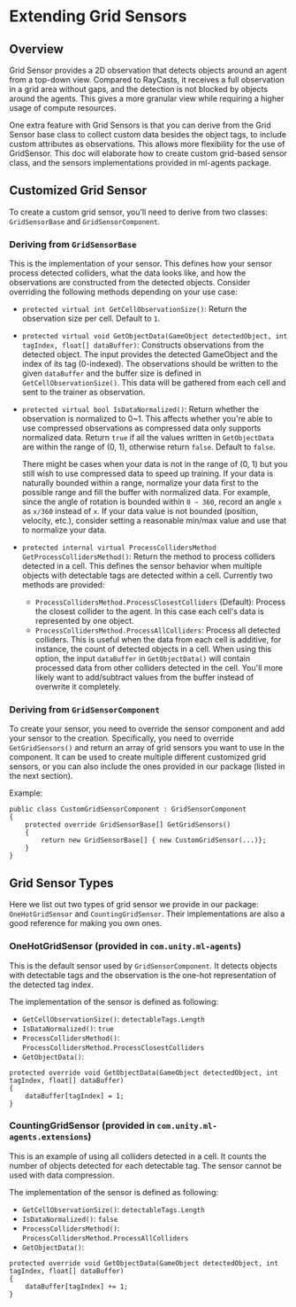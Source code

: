 # Extending Grid Sensors

## Overview
Grid Sensor provides a 2D observation that detects objects around an agent from a top-down view. Compared to RayCasts, it receives a full observation in a grid area without gaps, and the detection is not blocked by objects around the agents. This gives a more granular view while requiring a higher usage of compute resources.

One extra feature with Grid Sensors is that you can derive from the Grid Sensor base class to collect custom data besides the object tags, to include custom attributes as observations. This allows more flexibility for the use of GridSensor. This doc will elaborate how to create custom grid-based sensor class, and the sensors implementations provided in ml-agents package.

## Customized Grid Sensor
To create a custom grid sensor, you'll need to derive from two classes: `GridSensorBase` and `GridSensorComponent`.

### Deriving from `GridSensorBase`
This is the implementation of your sensor. This defines how your sensor process detected colliders,
what the data looks like, and how the observations are constructed from the detected objects.
Consider overriding the following methods depending on your use case:
* `protected virtual int GetCellObservationSize()`: Return the observation size per cell. Default to `1`.
* `protected virtual void GetObjectData(GameObject detectedObject, int tagIndex, float[] dataBuffer)`: Constructs observations from the detected object. The input provides the detected GameObject and the index of its tag (0-indexed). The observations should be written to the given `dataBuffer` and the buffer size is defined in `GetCellObservationSize()`. This data will be gathered from each cell and sent to the trainer as observation.
* `protected virtual bool IsDataNormalized()`: Return whether the observation is normalized to 0~1. This affects whether you're able to use compressed observations as compressed data only supports normalized data. Return `true` if all the values written in `GetObjectData` are within the range of (0, 1), otherwise return `false`. Default to `false`.

    There might be cases when your data is not in the range of (0, 1) but you still wish to use compressed data to speed up training. If your data is naturally bounded within a range, normalize your data first to the possible range and fill the buffer with normalized data. For example, since the angle of rotation is bounded within `0 ~ 360`, record an angle `x` as `x/360` instead of `x`. If your data value is not bounded (position, velocity, etc.), consider setting a reasonable min/max value and use that to normalize your data.
* `protected internal virtual ProcessCollidersMethod GetProcessCollidersMethod()`: Return the method to process colliders detected in a cell. This defines the sensor behavior when multiple objects with detectable tags are detected within a cell.
Currently two methods are provided:
  * `ProcessCollidersMethod.ProcessClosestColliders` (Default): Process the closest collider to the agent. In this case each cell's data is represented by one object.
  * `ProcessCollidersMethod.ProcessAllColliders`: Process all detected colliders. This is useful when the data from each cell is additive, for instance, the count of detected objects in a cell. When using this option, the input `dataBuffer` in `GetObjectData()` will contain processed data from other colliders detected in the cell. You'll more likely want to add/subtract values from the buffer instead of overwrite it completely.


### Deriving from `GridSensorComponent`
To create your sensor, you need to override the sensor component and add your sensor to the creation.
Specifically, you need to override `GetGridSensors()` and return an array of grid sensors you want to use in the component.
It can be used to create multiple different customized grid sensors, or you can also include the ones provided in our package (listed in the next section).

Example:
```
public class CustomGridSensorComponent : GridSensorComponent
{
    protected override GridSensorBase[] GetGridSensors()
    {
        return new GridSensorBase[] { new CustomGridSensor(...)};
    }
}
```

## Grid Sensor Types
Here we list out two types of grid sensor we provide in our package: `OneHotGridSensor` and `CountingGridSensor`.
Their implementations are also a good reference for making you own ones.

### OneHotGridSensor (provided in `com.unity.ml-agents`)
This is the default sensor used by `GridSensorComponent`. It detects objects with detectable tags and the observation is the one-hot representation of the detected tag index.

The implementation of the sensor is defined as following:
* `GetCellObservationSize()`: `detectableTags.Length`
* `IsDataNormalized()`: `true`
* `ProcessCollidersMethod()`: `ProcessCollidersMethod.ProcessClosestColliders`
* `GetObjectData()`:

```
protected override void GetObjectData(GameObject detectedObject, int tagIndex, float[] dataBuffer)
{
    dataBuffer[tagIndex] = 1;
}
```

### CountingGridSensor (provided in `com.unity.ml-agents.extensions`)
This is an example of using all colliders detected in a cell. It counts the number of objects detected for each detectable tag. The sensor cannot be used with data compression.

The implementation of the sensor is defined as following:
* `GetCellObservationSize()`: `detectableTags.Length`
* `IsDataNormalized()`: `false`
* `ProcessCollidersMethod()`: `ProcessCollidersMethod.ProcessAllColliders`
* `GetObjectData()`:

```
protected override void GetObjectData(GameObject detectedObject, int tagIndex, float[] dataBuffer)
{
    dataBuffer[tagIndex] += 1;
}
```
